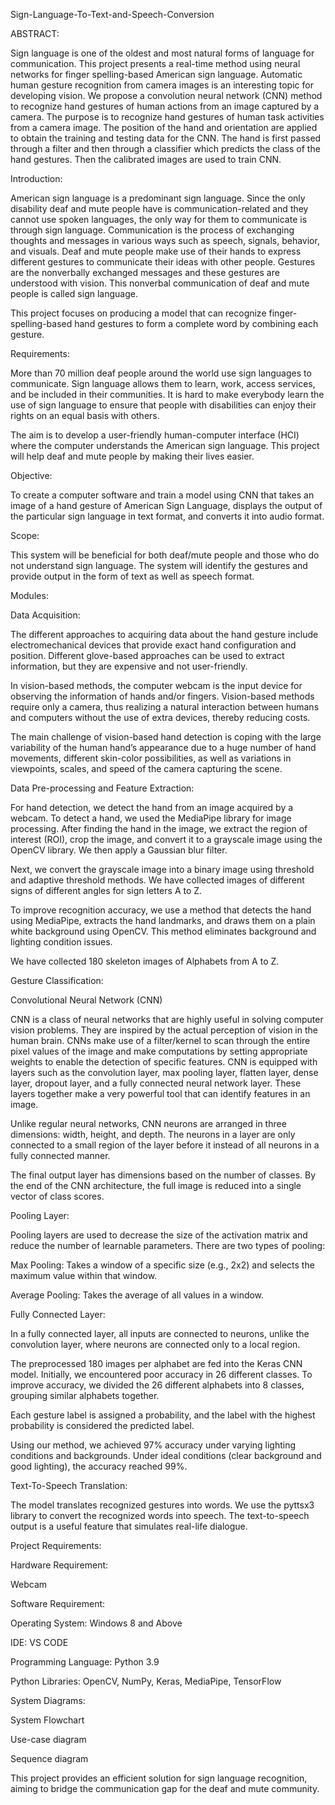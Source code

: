 Sign-Language-To-Text-and-Speech-Conversion

ABSTRACT:

Sign language is one of the oldest and most natural forms of language for communication. This project presents a real-time method using neural networks for finger spelling-based American sign language. Automatic human gesture recognition from camera images is an interesting topic for developing vision. We propose a convolution neural network (CNN) method to recognize hand gestures of human actions from an image captured by a camera. The purpose is to recognize hand gestures of human task activities from a camera image. The position of the hand and orientation are applied to obtain the training and testing data for the CNN. The hand is first passed through a filter and then through a classifier which predicts the class of the hand gestures. Then the calibrated images are used to train CNN.

Introduction:

American sign language is a predominant sign language. Since the only disability deaf and mute people have is communication-related and they cannot use spoken languages, the only way for them to communicate is through sign language. Communication is the process of exchanging thoughts and messages in various ways such as speech, signals, behavior, and visuals. Deaf and mute people make use of their hands to express different gestures to communicate their ideas with other people. Gestures are the nonverbally exchanged messages and these gestures are understood with vision. This nonverbal communication of deaf and mute people is called sign language.

This project focuses on producing a model that can recognize finger-spelling-based hand gestures to form a complete word by combining each gesture.

Requirements:

More than 70 million deaf people around the world use sign languages to communicate. Sign language allows them to learn, work, access services, and be included in their communities. It is hard to make everybody learn the use of sign language to ensure that people with disabilities can enjoy their rights on an equal basis with others.

The aim is to develop a user-friendly human-computer interface (HCI) where the computer understands the American sign language. This project will help deaf and mute people by making their lives easier.

Objective:

To create a computer software and train a model using CNN that takes an image of a hand gesture of American Sign Language, displays the output of the particular sign language in text format, and converts it into audio format.

Scope:

This system will be beneficial for both deaf/mute people and those who do not understand sign language. The system will identify the gestures and provide output in the form of text as well as speech format.

Modules:

Data Acquisition:

The different approaches to acquiring data about the hand gesture include electromechanical devices that provide exact hand configuration and position. Different glove-based approaches can be used to extract information, but they are expensive and not user-friendly.

In vision-based methods, the computer webcam is the input device for observing the information of hands and/or fingers. Vision-based methods require only a camera, thus realizing a natural interaction between humans and computers without the use of extra devices, thereby reducing costs.

The main challenge of vision-based hand detection is coping with the large variability of the human hand’s appearance due to a huge number of hand movements, different skin-color possibilities, as well as variations in viewpoints, scales, and speed of the camera capturing the scene.

Data Pre-processing and Feature Extraction:

For hand detection, we detect the hand from an image acquired by a webcam. To detect a hand, we used the MediaPipe library for image processing. After finding the hand in the image, we extract the region of interest (ROI), crop the image, and convert it to a grayscale image using the OpenCV library. We then apply a Gaussian blur filter.

Next, we convert the grayscale image into a binary image using threshold and adaptive threshold methods. We have collected images of different signs of different angles for sign letters A to Z.

To improve recognition accuracy, we use a method that detects the hand using MediaPipe, extracts the hand landmarks, and draws them on a plain white background using OpenCV. This method eliminates background and lighting condition issues.

We have collected 180 skeleton images of Alphabets from A to Z.

Gesture Classification:

Convolutional Neural Network (CNN)

CNN is a class of neural networks that are highly useful in solving computer vision problems. They are inspired by the actual perception of vision in the human brain. CNNs make use of a filter/kernel to scan through the entire pixel values of the image and make computations by setting appropriate weights to enable the detection of specific features. CNN is equipped with layers such as the convolution layer, max pooling layer, flatten layer, dense layer, dropout layer, and a fully connected neural network layer. These layers together make a very powerful tool that can identify features in an image.

Unlike regular neural networks, CNN neurons are arranged in three dimensions: width, height, and depth. The neurons in a layer are only connected to a small region of the layer before it instead of all neurons in a fully connected manner.

The final output layer has dimensions based on the number of classes. By the end of the CNN architecture, the full image is reduced into a single vector of class scores.

Pooling Layer:

Pooling layers are used to decrease the size of the activation matrix and reduce the number of learnable parameters. There are two types of pooling:

Max Pooling: Takes a window of a specific size (e.g., 2x2) and selects the maximum value within that window.

Average Pooling: Takes the average of all values in a window.

Fully Connected Layer:

In a fully connected layer, all inputs are connected to neurons, unlike the convolution layer, where neurons are connected only to a local region.

The preprocessed 180 images per alphabet are fed into the Keras CNN model. Initially, we encountered poor accuracy in 26 different classes. To improve accuracy, we divided the 26 different alphabets into 8 classes, grouping similar alphabets together.

Each gesture label is assigned a probability, and the label with the highest probability is considered the predicted label.

Using our method, we achieved 97% accuracy under varying lighting conditions and backgrounds. Under ideal conditions (clear background and good lighting), the accuracy reached 99%.

Text-To-Speech Translation:

The model translates recognized gestures into words. We use the pyttsx3 library to convert the recognized words into speech. The text-to-speech output is a useful feature that simulates real-life dialogue.

Project Requirements:

Hardware Requirement:

Webcam

Software Requirement:

Operating System: Windows 8 and Above

IDE: VS CODE

Programming Language: Python 3.9

Python Libraries: OpenCV, NumPy, Keras, MediaPipe, TensorFlow

System Diagrams:

System Flowchart

Use-case diagram



Sequence diagram

This project provides an efficient solution for sign language recognition, aiming to bridge the communication gap for the deaf and mute community.

